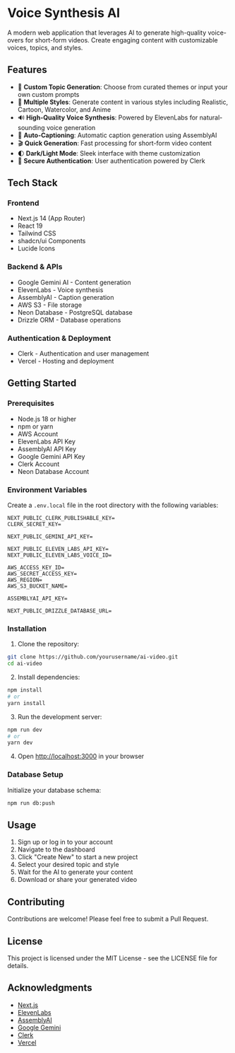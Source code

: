 # Voice Synthesis AI

A modern web application that leverages AI to generate high-quality voice-overs for short-form videos. Create engaging content with customizable voices, topics, and styles.

## Features

- 🎯 **Custom Topic Generation**: Choose from curated themes or input your own custom prompts
- 🎨 **Multiple Styles**: Generate content in various styles including Realistic, Cartoon, Watercolor, and Anime
- 🔊 **High-Quality Voice Synthesis**: Powered by ElevenLabs for natural-sounding voice generation
- 📝 **Auto-Captioning**: Automatic caption generation using AssemblyAI
- 🎬 **Quick Generation**: Fast processing for short-form video content
- 🌓 **Dark/Light Mode**: Sleek interface with theme customization
- 🔐 **Secure Authentication**: User authentication powered by Clerk

## Tech Stack

### Frontend

- Next.js 14 (App Router)
- React 19
- Tailwind CSS
- shadcn/ui Components
- Lucide Icons

### Backend & APIs

- Google Gemini AI - Content generation
- ElevenLabs - Voice synthesis
- AssemblyAI - Caption generation
- AWS S3 - File storage
- Neon Database - PostgreSQL database
- Drizzle ORM - Database operations

### Authentication & Deployment

- Clerk - Authentication and user management
- Vercel - Hosting and deployment

## Getting Started

### Prerequisites

- Node.js 18 or higher
- npm or yarn
- AWS Account
- ElevenLabs API Key
- AssemblyAI API Key
- Google Gemini API Key
- Clerk Account
- Neon Database Account

### Environment Variables

Create a `.env.local` file in the root directory with the following variables:

```env
NEXT_PUBLIC_CLERK_PUBLISHABLE_KEY=
CLERK_SECRET_KEY=

NEXT_PUBLIC_GEMINI_API_KEY=

NEXT_PUBLIC_ELEVEN_LABS_API_KEY=
NEXT_PUBLIC_ELEVEN_LABS_VOICE_ID=

AWS_ACCESS_KEY_ID=
AWS_SECRET_ACCESS_KEY=
AWS_REGION=
AWS_S3_BUCKET_NAME=

ASSEMBLYAI_API_KEY=

NEXT_PUBLIC_DRIZZLE_DATABASE_URL=
```

### Installation

1. Clone the repository:

```bash
git clone https://github.com/yourusername/ai-video.git
cd ai-video
```

2. Install dependencies:

```bash
npm install
# or
yarn install
```

3. Run the development server:

```bash
npm run dev
# or
yarn dev
```

4. Open [http://localhost:3000](http://localhost:3000) in your browser

### Database Setup

Initialize your database schema:

```bash
npm run db:push
```

## Usage

1. Sign up or log in to your account
2. Navigate to the dashboard
3. Click "Create New" to start a new project
4. Select your desired topic and style
5. Wait for the AI to generate your content
6. Download or share your generated video

## Contributing

Contributions are welcome! Please feel free to submit a Pull Request.

## License

This project is licensed under the MIT License - see the LICENSE file for details.

## Acknowledgments

- [Next.js](https://nextjs.org)
- [ElevenLabs](https://elevenlabs.io)
- [AssemblyAI](https://assemblyai.com)
- [Google Gemini](https://deepmind.google/technologies/gemini/)
- [Clerk](https://clerk.com)
- [Vercel](https://vercel.com)
